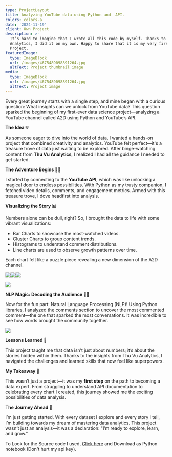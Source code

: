 ```yaml
---
type: ProjectLayout
title: Analyzing YouTube data using Python and  API.
colors: colors-a
date: '2024-11-19'
client: Own Project
description: >-
  It’s hard to imagine that I wrote all this code by myself. Thanks to Thu vu
  Analytics, I did it on my own. Happy to share that it is my very first DATA
  Project.
featuredImage:
  type: ImageBlock
  url: /images/4675489098891264.jpg
  altText: Project thumbnail image
media:
  type: ImageBlock
  url: /images/4675489098891264.jpg
  altText: Project image
---
```

Every great journey starts with a single step, and mine began with a curious question: What insights can we unlock from YouTube data?
This question sparked the beginning of my first-ever data science project—analyzing a YouTube channel called A2D using Python and YouTube’s API.

**The Idea 💡**

As someone eager to dive into the world of data, I wanted a hands-on project that combined creativity and analytics. YouTube felt perfect—it's a treasure trove of data just waiting to be explored. After binge-watching content from **Thu Vu Analytics**, I realized I had all the guidance I needed to get started.

**The Adventure Begins 🧑‍💻**

I started by connecting to the **YouTube API**, which was like unlocking a magical door to endless possibilities. With Python as my trusty companion, I fetched video details, comments, and engagement metrics. Armed with this treasure trove, I dove headfirst into analysis.

**Visualizing the Story 📊**

Numbers alone can be dull, right? So, I brought the data to life with some vibrant visualizations:

*   Bar Charts to showcase the most-watched videos.
*   Cluster Charts to group content trends.
*   Histograms to understand comment distributions.
*   Line charts are used to observe growth patterns over time.

Each chart felt like a puzzle piece revealing a new dimension of the A2D channel.

![](/images/Screenshot%202024-10-21%20215245.png)![](/images/Screenshot%202024-10-22%20085046.png)![](/images/Screenshot%202024-10-22%20084955.png)

![](/images/Screenshot%202024-10-22%20085135.png)

**NLP Magic: Decoding the Audience 💬✨**

Now for the fun part: Natural Language Processing (NLP)! Using Python libraries, I analyzed the comments section to uncover the most commented comment—the one that sparked the most conversations. It was incredible to see how words brought the community together.

![](https://preview--randumb-blogger-9b773.stackbit.dev/_static/app-assets/public/images/Screenshot%202024-10-22%20085115.png)

**Lessons Learned 📘**

This project taught me that data isn’t just about numbers; it’s about the stories hidden within them. Thanks to the insights from Thu Vu Analytics, I navigated the challenges and learned skills that now feel like superpowers.

**My Takeaway 🌟**

This wasn’t just a project—it was my **first step** on the path to becoming a data expert. From struggling to understand API documentation to celebrating every chart I created, this journey showed me the exciting possibilities of data analysis.

T**he Journey Ahead 🔮**

I’m just getting started. With every dataset I explore and every story I tell, I’m building towards my dream of mastering data analytics. This project wasn’t just an analysis—it was a declaration: "I’m ready to explore, learn, and grow."



To Look for the Source code I used, [Click here](https://github.com/hariharan3103/YouTube-API.git) and Download as Python notebook (Don't hurt my api key).
